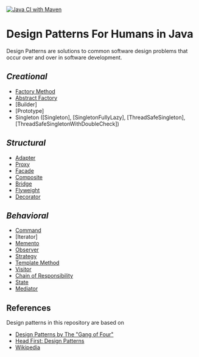 [![Java CI with Maven](https://github.com/ibrahimatay/Design-Patterns/actions/workflows/maven.yml/badge.svg)](https://github.com/ibrahimatay/Design-Patterns/actions/workflows/maven.yml)
# Design Patterns For Humans in Java
Design Patterns are solutions to common software design problems that occur over and over in software development.

## ***Creational***
- [Factory Method](factory-method)        
- [Abstract Factory](abstract-factory)        
- [Builder]                   
- [Prototype]                 
- Singleton ([Singleton], [SingletonFullyLazy], [ThreadSafeSingleton], [ThreadSafeSingletonWithDoubleCheck])                

## ***Structural***
- [Adapter](adapter)                   
- [Proxy](proxy)                  
- [Facade](facade)                  
- [Composite](composite)                 
- [Bridge](bridge)                
- [Flyweight](flyweight)                
- [Decorator](decorator)               

## ***Behavioral***
- [Command](command)                  
- [Iterator]                  
- [Memento](memento)              
- [Observer](observer)                 
- [Strategy](strategy)                 
- [Template Method](template-method)     
- [Visitor](visitor)               
- [Chain of Responsibility](chain-of-responsibility)  
- [State](state)                   
- [Mediator](mediator)  

## References
Design patterns in this repository are based on

* [Design Patterns by The "Gang of Four"]
* [Head First: Design Patterns]
* [Wikipedia]

[Design Patterns by The "Gang of Four"]: https://en.wikipedia.org/wiki/Design_Patterns
[Head First: Design Patterns]: http://www.headfirstlabs.com/books/hfdp/ 
[Wikipedia]: https://en.wikipedia.org/wiki/Software_design_pattern
